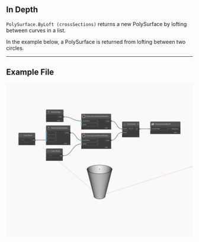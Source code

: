## In Depth
`PolySurface.ByLoft (crossSections)` returns a new PolySurface by lofting between curves in a list. 

In the example below, a PolySurface is returned from lofting between two circles.

___
## Example File

![ByLoft (crossSections)](./Autodesk.DesignScript.Geometry.PolySurface.ByLoft(crossSections)_img.jpg)

